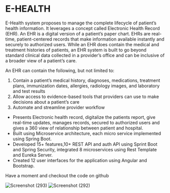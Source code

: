 # E-HEALTH


E-Health system proposes to manage the complete lifecycle of patient’s health information. It leverages
a concept called Electronic Health Record (EHR).
An EHR is a digital version of a patient’s paper chart. EHRs are real-time, patient-centered records that
make information available instantly and securely to authorized users. While an EHR does contain the
medical and treatment histories of patients, an EHR system is built to go beyond standard clinical data
collected in a provider’s office and can be inclusive of a broader view of a patient’s care.

An EHR can contain the following, but not limited to:
1. Contain a patient’s medical history, diagnoses, medications, treatment plans, immunization
dates, allergies, radiology images, and laboratory and test results
2. Allow access to evidence-based tools that providers can use to make decisions about a patient’s
care
3. Automate and streamline provider workflow


- Presents Electronic health record, digitalize the patients report, give real-time updates, manages records, secured 
to authorized users and gives a 360 view of relationship between patient and hospital.
- Built using Microservice architecture, each micro service implemented using Spring Boot. 
- Developed 15+ features,10+ REST API and auth API using Sprint Boot and Spring Security, integrated 8 
microservices using Rest Template and Eureka Server.
- Created 12 user interfaces for the application using Angular and Bootstrap.

Have a moment and checkout the code on github

![Screenshot (293)](https://user-images.githubusercontent.com/43320217/131165336-6ddf4199-c753-4b9a-be4e-33e37c4ac5bc.png)
![Screenshot (292)](https://user-images.githubusercontent.com/43320217/131165345-96e94a80-fbb8-4a36-ab76-845f6f55c104.png)
